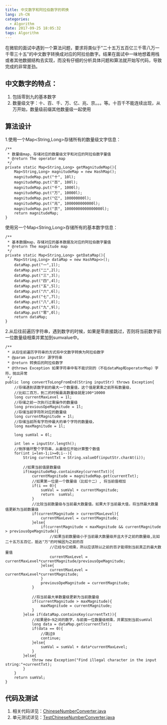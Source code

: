 ```yaml
---
title: 中文数字和阿拉伯数字的转换
lang: zh-CN
categories:
  - Algorithm
date: 2017-09-25 18:05:32
tags: Algorithm
---
```

在微软的面试中遇到一个算法问题，要求将类似于"二十五万五百亿三千零八万一千零三十五"的中文数字转换成对应的阿拉伯数字。结果在面试中一味地想着用栈或者其他数据结构去实现，而没有仔细的分析具体问题和算法就开始写代码，导致完成的非常差劲。


## 中文数字的特点：
1. 包括零到九的基本数字
2. 数量级文字：十、百、千、万、亿、兆、京。。。等。十百千不能连续出现，从万开始，数量级前缀其他数量级一起使用

## 算法设计
1.使用一个Map<String,Long>存储所有的数量级文字信息：

	/**
     * 数量级map，存储对应的数量级文字和对应的阿拉伯数字量值
     * @return The operator map
     */
    private static Map<String,Long> getMagnitudeMap(){
        Map<String,Long> magnitudeMap = new HashMap();
        magnitudeMap.put("十", 10l);
        magnitudeMap.put("百", 100l);
        magnitudeMap.put("千", 1000l);
        magnitudeMap.put("万", 10000l);
        magnitudeMap.put("亿", 100000000l);
        magnitudeMap.put("兆", 1000000000000l);
        magnitudeMap.put("京", 10000000000000000l);
        return magnitudeMap;
    }

 使用另一个Map<String,Long>存储所有的基本数字信息：
 		   
    /**
     * 基本数据map，存储对应的基本数据及对应的阿拉伯数字量值
     * @return The magnitude map
     */
    private static Map<String,Long> getDataMap(){
        Map<String,Long> dataMap = new HashMap<>();
        dataMap.put("一",1l);
        dataMap.put("二",2l);
        dataMap.put("三",3l);
        dataMap.put("四",4l);
        dataMap.put("五",5l);
        dataMap.put("六",6l);
        dataMap.put("七",7l);
        dataMap.put("八",8l);
        dataMap.put("九",9l);
        dataMap.put("零",0l);
        return dataMap;
    }    
2.从后往前遍历字符串，遇到数字的时候，如果是零直接跳过，否则将当前数字前一位数量级相乘并累加到sumvalue中。


	/**
     * 从后往前遍历字符串的方式将中文数字转换为阿拉伯数字
     * @param inputStr 源字符串
     * @return 转换后的阿拉伯数字
     * @throws Exception 如果字符串中有不能识别的（不在dataMap和operatorMap）字符，抛出异常
     */
    public long convertToLongFromEnd(String inputStr) throws Exception{
        //存储遇到该数字前的最大一个数量值，这个值是累乘之前所有数量级，
        //比如二百万，到二的时候最高数量级就是100*10000
        long currentMaxLevel = 1l;
        //存储之前一次执行过乘操作的数量级
        long previousOpeMagnitude = 1l;
        //存储当前字符所对应的数量级
        long currentMagnitude = 1l;
        //存储当前所有字符仲最大的单个字符的数量级，
        long maxMagnitude = 1l;

        long sumVal = 0l;

        int len = inputStr.length();
        //倒序循环整个字符串，从最低位开始计算整个数值
        for(int i=len-1;i>=0;i--){
            String currentTxt = String.valueOf(inputStr.charAt(i));

            //如果当前值是数量级
            if(magnitudeMap.containsKey(currentTxt)){
                currentMagnitude = magnitudeMap.get(currentTxt);
                //如果第一位是一个数量级（比如十二）, 将当前值相加
                if(i == 0){
                    sumVal = sumVal + currentMagnitude;
                    return  sumVal;
                }
                //比较当前数量级与当前最大数量值，如果大于当前最大值，将当然最大数量值更新为当前数量级
                if(currentMagnitude > currentMaxLevel){
                    currentMaxLevel = currentMagnitude;
                }else{
                    if(currentMagnitude < maxMagnitude && currentMagnitude > previousOpeMagnitude){
                        //如果当前数量级小于当前最大数量级并且大于之前的数量级,比如二十五万五百亿，抵达"万"的时候因为之前的百
                        //已经与亿相乘，所以应该除以之前的百才能得到当前真正的最大数量值
                        currentMaxLevel = currentMaxLevel*currentMagnitude/previousOpeMagnitude;
                    }else{
                        currentMaxLevel = currentMaxLevel*currentMagnitude;
                    }
                    previousOpeMagnitude = currentMagnitude;
                }

                //将当前最大单数量级更新为当前数量级
                if(currentMagnitude > maxMagnitude){
                    maxMagnitude = currentMagnitude;
                }
            }else if(dataMap.containsKey(currentTxt)){
                //如果是0~9之间的数字，与前面一位数量级相乘，并累加到当前sumVal
                long data = dataMap.get(currentTxt);
                if(data == 0){
                    //跳过0
                    continue;
                }else{
                    sumVal = sumVal + data*currentMaxLevel;
                }
            }else{
                throw new Exception("Find illegal character in the input string:"+currentTxt);
            }
        }
        return sumVal;
    }
    
## 代码及测试

1. 相关代码详见：[ChineseNumberConverter.java](https://github.com/sealyu/algorithm/blob/master/AlgorithmTests/src/main/java/com/haiboyu/algorithm/other/ChineseNumberConverter.java)
2. 单元测试详见：[TestChineseNumberConverter.java](https://github.com/sealyu/algorithm/blob/master/AlgorithmTests/src/test/java/TestChineseNumberConverter.java)